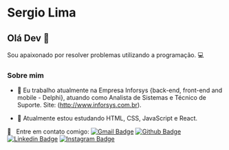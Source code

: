 # Sergio Lima

## Olá Dev 👋
Sou apaixonado por resolver problemas utilizando a programação. :computer:

### Sobre mim

- 🔭 Eu trabalho atualmente na Empresa Inforsys {back-end, front-end and mobile - Delphi}, atuando como Analista de Sistemas e Técnico de Suporte. Site: (http://www.inforsys.com.br).

- 🌱 Atualmente estou estudando HTML, CSS, JavaScript e React.

:email: &nbsp; Entre em contato comigo: [![Gmail Badge](https://img.shields.io/badge/-sergio.infosys@gmail.com-c14438?style=flat-square&logo=Gmail&logoColor=white&link=mailto:sergio.infosys@gmail.com)](mailto:sergio.infosys@gmail.com)
[![Github Badge](https://img.shields.io/badge/-Github-000?style=flat-square&logo=Github&logoColor=white&link=https://github.com/fagnerpsantos)](https://github.com/sergio-slima)
[![Linkedin Badge](https://img.shields.io/badge/-LinkedIn-blue?style=flat-square&logo=Linkedin&logoColor=white&link=https://www.linkedin.com/in/fagnerpsantos/)](https://www.linkedin.com/in/sergio-silva-lima-b99237140/)
[![Instagram Badge](https://img.shields.io/badge/-Instagram-red?style=flat-square&labelColor=red&logo=instagram&logoColor=white&link=https://www.instagram.com/sergio_silva_/)](https://www.instagram.com/sergio_silva_/)

<!--
**sergio-slima/sergio-slima** is a ✨ _special_ ✨ repository because its `README.md` (this file) appears on your GitHub profile.

Here are some ideas to get you started:

- 🔭 I’m currently working on ...
- 🌱 I’m currently learning ...
- 👯 I’m looking to collaborate on ...
- 🤔 I’m looking for help with ...
- 💬 Ask me about ...
- 📫 How to reach me: ...
- 😄 Pronouns: ...
- ⚡ Fun fact: ...
-->
